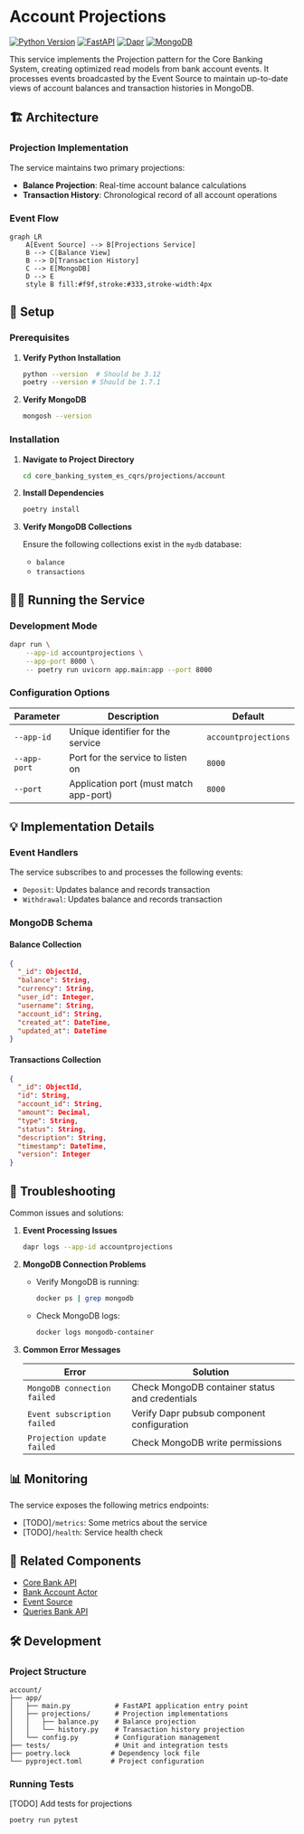 # Account Projections

[![Python Version](https://img.shields.io/badge/Python-3.12-blue.svg)](https://www.python.org/)
[![FastAPI](https://img.shields.io/badge/FastAPI-0.112-009688.svg)](https://fastapi.tiangolo.com/)
[![Dapr](https://img.shields.io/badge/Dapr-1.14.4-blue.svg)](https://dapr.io/)
[![MongoDB](https://img.shields.io/badge/MongoDB-7.0-green.svg)](https://www.mongodb.com/)

This service implements the Projection pattern for the Core Banking System, creating optimized read models from bank account events. It processes events broadcasted by the Event Source to maintain up-to-date views of account balances and transaction histories in MongoDB.

## 🏗️ Architecture

### Projection Implementation

The service maintains two primary projections:

- **Balance Projection**: Real-time account balance calculations
- **Transaction History**: Chronological record of all account operations

### Event Flow

```mermaid
graph LR
    A[Event Source] --> B[Projections Service]
    B --> C[Balance View]
    B --> D[Transaction History]
    C --> E[MongoDB]
    D --> E
    style B fill:#f9f,stroke:#333,stroke-width:4px
```

## 🚀 Setup

### Prerequisites

1. **Verify Python Installation**
   ```bash
   python --version  # Should be 3.12
   poetry --version # Should be 1.7.1
   ```

2. **Verify MongoDB**
   ```bash
   mongosh --version
   ```

### Installation

1. **Navigate to Project Directory**
   ```bash
   cd core_banking_system_es_cqrs/projections/account
   ```

2. **Install Dependencies**
   ```bash
   poetry install
   ```

3. **Verify MongoDB Collections**
   
   Ensure the following collections exist in the `mydb` database:
   - `balance`
   - `transactions`

## 🏃‍♂️ Running the Service

### Development Mode

```bash
dapr run \
    --app-id accountprojections \
    --app-port 8000 \
    -- poetry run uvicorn app.main:app --port 8000
```

### Configuration Options

| Parameter | Description | Default |
|-----------|-------------|---------|
| `--app-id` | Unique identifier for the service | `accountprojections` |
| `--app-port` | Port for the service to listen on | `8000` |
| `--port` | Application port (must match app-port) | `8000` |

## 💡 Implementation Details

### Event Handlers

The service subscribes to and processes the following events:
- `Deposit`: Updates balance and records transaction
- `Withdrawal`: Updates balance and records transaction

### MongoDB Schema

#### Balance Collection
```json
{
  "_id": ObjectId,
  "balance": String,
  "currency": String,
  "user_id": Integer,
  "username": String,
  "account_id": String,
  "created_at": DateTime,
  "updated_at": DateTime
}
```

#### Transactions Collection
```json
{
  "_id": ObjectId,
  "id": String,
  "account_id": String,
  "amount": Decimal,
  "type": String,
  "status": String,
  "description": String,
  "timestamp": DateTime,
  "version": Integer
}
```

## 🐛 Troubleshooting

Common issues and solutions:

1. **Event Processing Issues**
   ```bash
   dapr logs --app-id accountprojections
   ```

2. **MongoDB Connection Problems**
   - Verify MongoDB is running:
     ```bash
     docker ps | grep mongodb
     ```
   - Check MongoDB logs:
     ```bash
     docker logs mongodb-container
     ```

3. **Common Error Messages**

   | Error | Solution |
   |-------|----------|
   | `MongoDB connection failed` | Check MongoDB container status and credentials |
   | `Event subscription failed` | Verify Dapr pubsub component configuration |
   | `Projection update failed` | Check MongoDB write permissions |

## 📊 Monitoring

The service exposes the following metrics endpoints:

- [TODO]`/metrics`: Some metrics about the service
- [TODO]`/health`: Service health check

## 🔗 Related Components

- [Core Bank API](../../core_bank_api/README.md)
- [Bank Account Actor](../../aggregates/README.md)
- [Event Source](../../es/README.md)
- [Queries Bank API](../../queries_bank_api/README.md)

## 🛠️ Development

### Project Structure

```
account/
├── app/
│   ├── main.py           # FastAPI application entry point
│   ├── projections/      # Projection implementations
│   │   ├── balance.py    # Balance projection
│   │   └── history.py    # Transaction history projection
│   └── config.py         # Configuration management
├── tests/                # Unit and integration tests
├── poetry.lock          # Dependency lock file
└── pyproject.toml       # Project configuration
```

### Running Tests

[TODO] Add tests for projections

```bash
poetry run pytest
```
